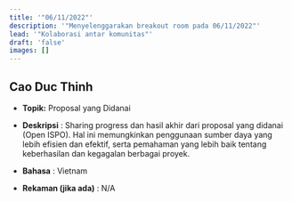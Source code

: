 ```yaml
---
title: '"06/11/2022"'
description: '"Menyelenggarakan breakout room pada 06/11/2022"'
lead: '"Kolaborasi antar komunitas"'
draft: 'false'
images: []
---
```


## Cao Duc Thinh

- **Topik:** Proposal yang Didanai

- **Deskripsi** : Sharing progress dan hasil akhir dari proposal yang didanai (Open ISPO). Hal ini memungkinkan penggunaan sumber daya yang lebih efisien dan efektif, serta pemahaman yang lebih baik tentang keberhasilan dan kegagalan berbagai proyek.

- **Bahasa** : Vietnam

- **Rekaman (jika ada)** : N/A
